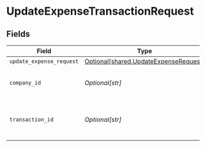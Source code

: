# UpdateExpenseTransactionRequest


## Fields

| Field                                                                                    | Type                                                                                     | Required                                                                                 | Description                                                                              | Example                                                                                  |
| ---------------------------------------------------------------------------------------- | ---------------------------------------------------------------------------------------- | ---------------------------------------------------------------------------------------- | ---------------------------------------------------------------------------------------- | ---------------------------------------------------------------------------------------- |
| `update_expense_request`                                                                 | [Optional[shared.UpdateExpenseRequest]](undefined/models/shared/updateexpenserequest.md) | :heavy_minus_sign:                                                                       | N/A                                                                                      |                                                                                          |
| `company_id`                                                                             | *Optional[str]*                                                                          | :heavy_check_mark:                                                                       | Unique identifier for a company.                                                         | 8a210b68-6988-11ed-a1eb-0242ac120002                                                     |
| `transaction_id`                                                                         | *Optional[str]*                                                                          | :heavy_check_mark:                                                                       | The unique identifier for your SMB's transaction.                                        | 336694d8-2dca-4cb5-a28d-3ccb83e55eee                                                     |